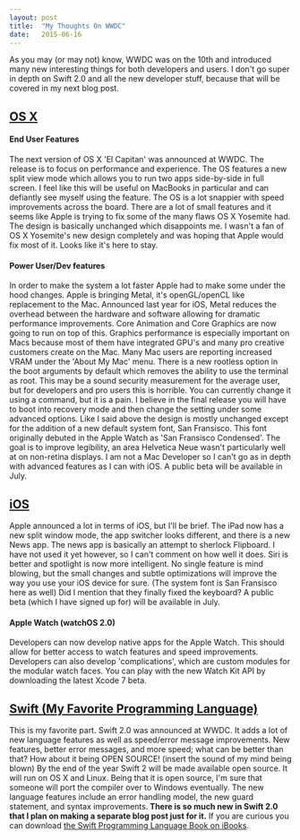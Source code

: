 ```yaml
---
layout: post
title:  "My Thoughts On WWDC"
date:   2015-06-16
---
```


<p class="intro">As you may (or may not) know, WWDC was on the 10th and introduced many new interesting things for both developers and users. I don't go super in depth on Swift 2.0 and all the new developer stuff, because that will be covered in my next blog post.</p>

## [OS X](http://www.apple.com/osx/elcapitan-preview/)

#### End User Features
The next version of OS X 'El Capitan' was announced at WWDC. The release is to focus on performance and experience. The OS features a new split view mode which allows you to run two apps side-by-side in full screen. I feel like this will be useful on MacBooks in particular and can defiantly see myself using the feature. The OS is a lot snappier with speed improvements across the board. There are a lot of small features and it seems like Apple is trying to fix some of the many flaws OS X Yosemite had. The design is basically unchanged which disappoints me. I wasn't a fan of OS X Yosemite's new design completely and was hoping that Apple would fix most of it. Looks like it's here to stay.

#### Power User/Dev features
In order to make the system a lot faster Apple had to make some under the hood changes. Apple is bringing Metal, it's openGL/openCL like replacement to the Mac. Announced last year for iOS, Metal reduces the overhead between the hardware and software allowing for dramatic performance improvements. Core Animation and Core Graphics are now going to run on top of this. Graphics performance is especially important on Macs because most of them have integrated GPU's and many pro creative customers create on the Mac. Many Mac users are reporting increased VRAM under the 'About My Mac' menu. There is a new rootless option in the boot arguments by default which removes the ability to use the terminal as root. This may be a sound security measurement for the average user, but for developers and pro users this is horrible. You can currently change it using a command, but it is a pain. I believe in the final release you will have to boot into recovery mode and then change the setting under some advanced options. Like I said above the design is mostly unchanged except for the addition of a new default system font, San Fransisco. This font originally debuted in the Apple Watch as 'San Fransisco Condensed'. The goal is to improve legibility, an area Helvetica Neue wasn't particularly well at on non-retina displays. I am not a Mac Developer so I can't go as in depth with advanced features as I can with iOS. A public beta will be available in July.

## [iOS](http://www.apple.com/ios/ios9-preview/)

Apple announced a lot in terms of iOS, but I'll be brief. The iPad now has a new split window mode, the app switcher looks different, and there is a new News app. The news app is basically an attempt to sherlock Flipboard. I have not used it yet however, so I can't comment on how well it does. Siri is better and spotlight is now more intelligent. No single feature is mind blowing, but the small changes and subtle optimizations will improve the way you use your iOS device for sure. (The system font is San Fransisco here as well) Did I mention that they finally fixed the keyboard? A public beta (which I have signed up for) will be available in July.


#### Apple Watch (watchOS 2.0)

Developers can now develop native apps for the Apple Watch. This should allow for better access to watch features and speed improvements. Developers can also develop 'complications', which are custom modules for the modular watch faces. You can play with the new Watch Kit API by downloading the latest Xcode 7 beta.

## [Swift (My Favorite Programming Language)](https://itun.es/us/k5SW7.l)
This is my favorite part. Swift 2.0 was announced at WWDC. It adds a lot of new language features as well as speed/error message improvements. New features, better error messages, and more speed; what can be better than that? How about it being OPEN SOURCE! (insert the sound of my mind being blown) By the end of the year Swift 2 will be made available open source. It will run on OS X and Linux. Being that it is open source, I'm sure that someone will port the compiler over to Windows eventually. The new language features include an error handling model, the new guard statement, and syntax improvements.<b> There is so much new in Swift 2.0 that I plan on making a separate blog post just for it.</b> If you are curious you can download [the Swift Programming Language Book on iBooks](https://itun.es/us/k5SW7.l).
